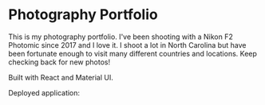 # Photography Portfolio

This is my photography portfolio. I've been shooting with a Nikon F2 Photomic since 2017 and I love it. I shoot a lot in North Carolina but have been fortunate enough to visit many different countries and locations. Keep checking back for new photos!

Built with React and Material UI.

Deployed application:
